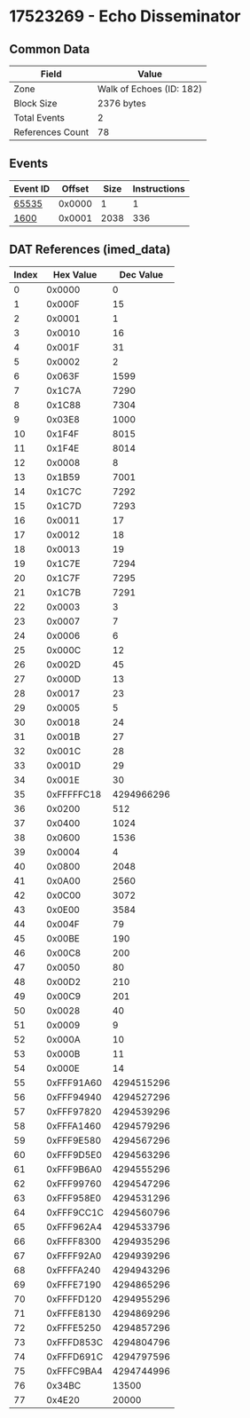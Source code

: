 # 17523269 - Echo Disseminator

## Common Data

| Field            | Value                    |
|------------------|--------------------------|
| Zone             | Walk of Echoes (ID: 182) |
| Block Size       | 2376 bytes               |
| Total Events     | 2                        |
| References Count | 78                       |

## Events

| Event ID            | Offset   |   Size |   Instructions |
|---------------------|----------|--------|----------------|
| [65535](./65535.md) | 0x0000   |      1 |              1 |
| [1600](./1600.md)   | 0x0001   |   2038 |            336 |

## DAT References (imed_data)

|   Index | Hex Value   |   Dec Value |
|---------|-------------|-------------|
|       0 | 0x0000      |           0 |
|       1 | 0x000F      |          15 |
|       2 | 0x0001      |           1 |
|       3 | 0x0010      |          16 |
|       4 | 0x001F      |          31 |
|       5 | 0x0002      |           2 |
|       6 | 0x063F      |        1599 |
|       7 | 0x1C7A      |        7290 |
|       8 | 0x1C88      |        7304 |
|       9 | 0x03E8      |        1000 |
|      10 | 0x1F4F      |        8015 |
|      11 | 0x1F4E      |        8014 |
|      12 | 0x0008      |           8 |
|      13 | 0x1B59      |        7001 |
|      14 | 0x1C7C      |        7292 |
|      15 | 0x1C7D      |        7293 |
|      16 | 0x0011      |          17 |
|      17 | 0x0012      |          18 |
|      18 | 0x0013      |          19 |
|      19 | 0x1C7E      |        7294 |
|      20 | 0x1C7F      |        7295 |
|      21 | 0x1C7B      |        7291 |
|      22 | 0x0003      |           3 |
|      23 | 0x0007      |           7 |
|      24 | 0x0006      |           6 |
|      25 | 0x000C      |          12 |
|      26 | 0x002D      |          45 |
|      27 | 0x000D      |          13 |
|      28 | 0x0017      |          23 |
|      29 | 0x0005      |           5 |
|      30 | 0x0018      |          24 |
|      31 | 0x001B      |          27 |
|      32 | 0x001C      |          28 |
|      33 | 0x001D      |          29 |
|      34 | 0x001E      |          30 |
|      35 | 0xFFFFFC18  |  4294966296 |
|      36 | 0x0200      |         512 |
|      37 | 0x0400      |        1024 |
|      38 | 0x0600      |        1536 |
|      39 | 0x0004      |           4 |
|      40 | 0x0800      |        2048 |
|      41 | 0x0A00      |        2560 |
|      42 | 0x0C00      |        3072 |
|      43 | 0x0E00      |        3584 |
|      44 | 0x004F      |          79 |
|      45 | 0x00BE      |         190 |
|      46 | 0x00C8      |         200 |
|      47 | 0x0050      |          80 |
|      48 | 0x00D2      |         210 |
|      49 | 0x00C9      |         201 |
|      50 | 0x0028      |          40 |
|      51 | 0x0009      |           9 |
|      52 | 0x000A      |          10 |
|      53 | 0x000B      |          11 |
|      54 | 0x000E      |          14 |
|      55 | 0xFFF91A60  |  4294515296 |
|      56 | 0xFFF94940  |  4294527296 |
|      57 | 0xFFF97820  |  4294539296 |
|      58 | 0xFFFA1460  |  4294579296 |
|      59 | 0xFFF9E580  |  4294567296 |
|      60 | 0xFFF9D5E0  |  4294563296 |
|      61 | 0xFFF9B6A0  |  4294555296 |
|      62 | 0xFFF99760  |  4294547296 |
|      63 | 0xFFF958E0  |  4294531296 |
|      64 | 0xFFF9CC1C  |  4294560796 |
|      65 | 0xFFF962A4  |  4294533796 |
|      66 | 0xFFFF8300  |  4294935296 |
|      67 | 0xFFFF92A0  |  4294939296 |
|      68 | 0xFFFFA240  |  4294943296 |
|      69 | 0xFFFE7190  |  4294865296 |
|      70 | 0xFFFFD120  |  4294955296 |
|      71 | 0xFFFE8130  |  4294869296 |
|      72 | 0xFFFE5250  |  4294857296 |
|      73 | 0xFFFD853C  |  4294804796 |
|      74 | 0xFFFD691C  |  4294797596 |
|      75 | 0xFFFC9BA4  |  4294744996 |
|      76 | 0x34BC      |       13500 |
|      77 | 0x4E20      |       20000 |
